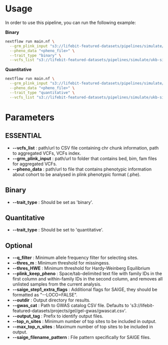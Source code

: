 # Usage

In order to use this pipeline, you can run the following example:

**Binary**

```bash
nextflow run main.nf \
  --grm_plink_input "s3://lifebit-featured-datasets/pipelines/simulate/ukb-simulated-results/simulated_hapgen-100000ind-updated.merged.*{bed,bim,fam}" \
  --pheno_data "<pheno_file>" \
  --trait_type "binary" \
  --vcfs_list "s3://lifebit-featured-datasets/pipelines/simulate/ukb-simulated-results/vcfs_ukbio.csv"
```

**Quantitative**

```bash
nextflow run main.nf \
  --grm_plink_input "s3://lifebit-featured-datasets/pipelines/simulate/ukb-simulated-results/simulated_hapgen-100000ind-updated.merged.*{bed,bim,fam}" \
  --pheno_data "<pheno_file>" \
  --trait_type "quantitative" \
  --vcfs_list "s3://lifebit-featured-datasets/pipelines/simulate/ukb-simulated-results/vcfs_ukbio.csv"
```

# Parameters

## **ESSENTIAL**

- **--vcfs_list** : path/url to CSV file containing chr chunk information, path to aggregated VCFs, VCFs index.
- **--grm_plink_input** : path/url to folder that contains bed, bim, fam files for aggregated VCFs.
- **--pheno_data** : path/url to file that contains phenotypic information about cohort to be analysed in plink phenotypic format (.phe).

## **Binary**

- **--trait_type** : Should be set as 'binary'.

## **Quantitative**

- **--trait_type** : Should be set to 'quantitative'.


## **Optional**

- **--q_filter** : Minimum allele frequency filter for selecting sites.
- **--thres_m** : Minimum threshold for missingess.
- **--thres_HWE** : Minimum threshold for Hardy-Weinberg Equilibrium
- **--plink_keep_pheno** : Space/tab-delimited text file with family IDs in the first column and within-family IDs in the second column, and removes all unlisted samples from the current analysis.
- **--saige_step1_extra_flags** : Additional flags for SAIGE, they should be formatted as "--LOCO=FALSE".
- **--outdir** : Output directory for results.
- **--gwas_cat** : Path to GWAS catalog CSV file. Defaults to 's3://lifebit-featured-datasets/projects/gel/gel-gwas/gwascat.csv'.
- **--output_tag** : Prefix to identify output files.
- **--top_n_sites** : Minimum number of top sites to be included in output.
- **--max_top_n_sites** : Maximum number of top sites to be included in output.
- **--saige_filename_pattern** : File pattern specifically for SAIGE files.